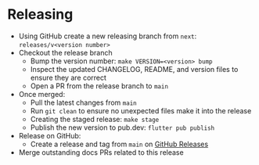 Releasing
=========

- Using GitHub create a new releasing branch from `next`: `releases/v<version number>`
- Checkout the release branch
  - Bump the version number: `make VERSION=<version> bump`
  - Inspect the updated CHANGELOG, README, and version files to ensure they are correct
  - Open a PR from the release branch to `main`
- Once merged:
  - Pull the latest changes from `main`
  - Run `git clean` to ensure no unexpected files make it into the release
  - Creating the staged release: `make stage`
  - Publish the new version to pub.dev: `flutter pub publish`
- Release on GitHub:
  - Create a release and tag from `main`
    on [GitHub Releases](https://github.com/bugsnag/bugsnag-flutter/releases)
- Merge outstanding docs PRs related to this release 
